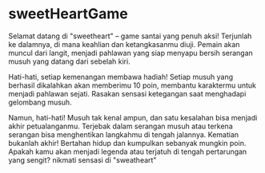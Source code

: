 # sweetHeartGame


Selamat datang di "sweetheart" – game santai yang penuh aksi! Terjunlah ke dalamnya, di mana keahlian dan ketangkasanmu diuji. Pemain akan muncul dari langit, menjadi pahlawan yang siap menyapu bersih serangan musuh yang datang dari sebelah kiri. 
      
Hati-hati, setiap kemenangan membawa hadiah! Setiap musuh yang berhasil dikalahkan akan memberimu 10 poin, membantu karaktermu untuk menjadi pahlawan sejati. Rasakan sensasi ketegangan saat menghadapi gelombang musuh. 

Namun, hati-hati! Musuh tak kenal ampun, dan satu kesalahan bisa menjadi akhir petualanganmu. Terjebak dalam serangan musuh atau terkena serangan bisa menghentikan langkahmu di tengah jalannya. Kematian bukanlah akhir! Bertahan hidup dan kumpulkan sebanyak mungkin poin. Apakah kamu akan menjadi legenda atau terjatuh di tengah pertarungan yang sengit? nikmati sensasi di "sweatheart"

